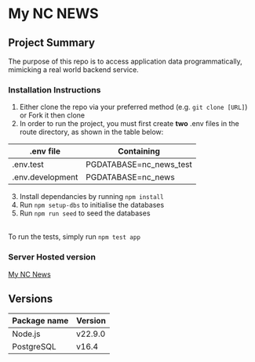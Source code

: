 # My NC NEWS

## Project Summary

The purpose of this repo is to access application data programmatically, mimicking a real world backend service.

### Installation Instructions

1. Either clone the repo via your preferred method (e.g. `git clone [URL]`) or Fork it then clone
2. In order to run the project, you must first create **two** .env files in the route directory, as shown in the table below:

<center>

| .env file        | Containing              |
| ---------------- | ----------------------- |
| .env.test        | PGDATABASE=nc_news_test |
| .env.development | PGDATABASE=nc_news      |

</center>

3. Install dependancies by running `npm install`
4. Run `npm setup-dbs` to initialise the databases
5. Run `npm run seed` to seed the databases

\
To run the tests, simply run `npm test app`

### Server Hosted version

<a href="https://my-nc-news-t13l.onrender.com/api" target="_blank" rel="noopener noreferrer">My NC News</a>

## Versions

| Package name | Version |
| ------------ | ------- |
| Node.js      | v22.9.0 |
| PostgreSQL   | v16.4   |
